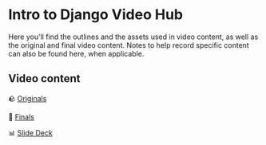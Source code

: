 <h1>
  <span class="headline">Intro to Django</span>
  <span class="subhead">Video Hub</span>
</h1>

Here you'll find the outlines and the assets used in video content, as well as the original and final video content. Notes to help record specific content can also be found here, when applicable.

## Video content

🪨 [Originals](https://drive.google.com/drive/folders/1k3aSttDBX1ul-AtHH5MIxcGu3ynpMhw-)

💎 [Finals](https://generalassembly.wistia.com/folders/8nsa0pby34)

📊 [Slide Deck](https://docs.google.com/presentation/d/1bAiMl8La26aRMjXSP820JKfIqrQ_9lIrz46e8UbU1wY/edit)
